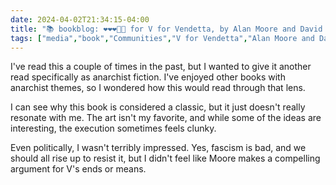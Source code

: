 ```yaml
---
date: 2024-04-02T21:34:15-04:00
title: "📚 bookblog: ❤️❤️❤️🖤🖤 for V for Vendetta, by Alan Moore and David Lloyd"
tags: ["media","book","Communities","V for Vendetta","Alan Moore and David Lloyd","Alan Moore","David Lloyd","anarchism","fascism"]
---
```


I've read this a couple of times in the past, but I wanted to give it another read specifically as anarchist fiction. I've enjoyed other books with anarchist themes, so I wondered how this would read through that lens.

I can see why this book is considered a classic, but it just doesn't really resonate with me. The art isn't my favorite, and while some of the ideas are interesting, the execution sometimes feels clunky.

Even politically, I wasn't terribly impressed. Yes, fascism is bad, and we should all rise up to resist it, but I didn't feel like Moore makes a compelling argument for V's ends or means.